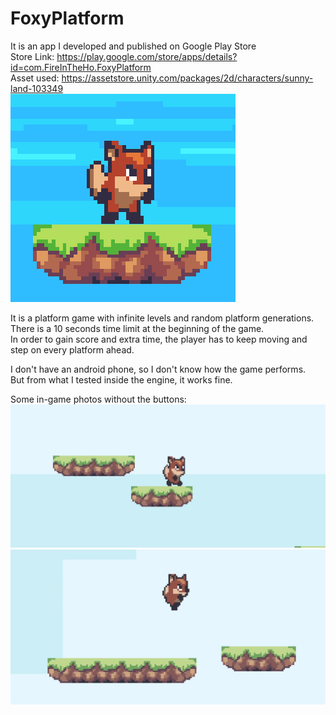 # FoxyPlatform
 It is an app I developed and published on Google Play Store  
 Store Link: https://play.google.com/store/apps/details?id=com.FireInTheHo.FoxyPlatform  
 Asset used: https://assetstore.unity.com/packages/2d/characters/sunny-land-103349  
 ![image](https://github.com/stevenwhatever123/FoxyPlatform/blob/master/Photos/Icon3.PNG)
  
  
 It is a platform game with infinite levels and random platform generations.  
 There is a 10 seconds time limit at the beginning of the game.  
 In order to gain score and extra time, the player has to keep moving and step on every platform ahead.
   
   
 I don't have an android phone, so I don't know how the game performs.  
 But from what I tested inside the engine, it works fine.

 Some in-game photos without the buttons:
 ![image](https://github.com/stevenwhatever123/FoxyPlatform/blob/master/Photos/photo.PNG)
 ![image](https://github.com/stevenwhatever123/FoxyPlatform/blob/master/Photos/photo2.PNG)
  
  
  

